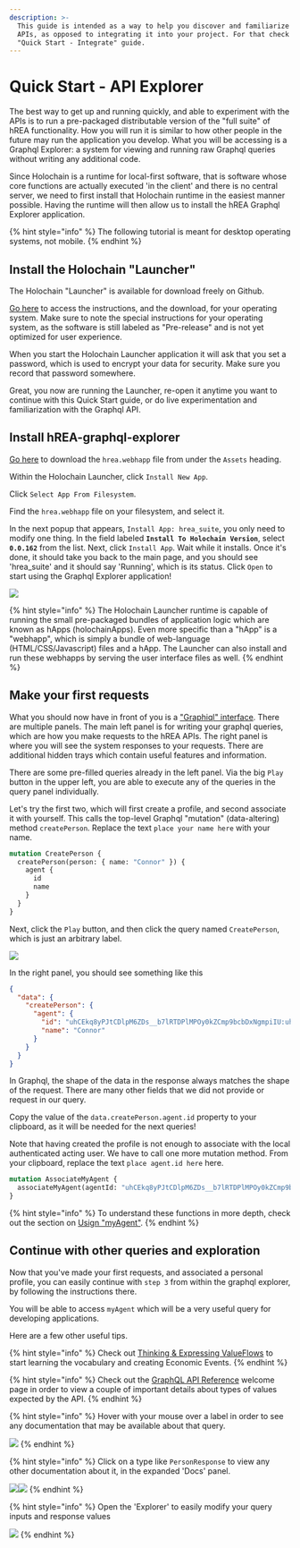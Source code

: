 ```yaml
---
description: >-
  This guide is intended as a way to help you discover and familiarize with the
  APIs, as opposed to integrating it into your project. For that check out the
  "Quick Start - Integrate" guide.
---
```


# Quick Start - API Explorer

The best way to get up and running quickly, and able to experiment with the APIs is to run a pre-packaged distributable version of the "full suite" of hREA functionality. How you will run it is similar to how other people in the future may run the application you develop. What you will be accessing is a Graphql Explorer: a system for viewing and running raw Graphql queries without writing any additional code.

Since Holochain is a runtime for local-first software, that is software whose core functions are actually executed 'in the client' and there is no central server, we need to first install that Holochain runtime in the easiest manner possible. Having the runtime will then allow us to install the hREA Graphql Explorer application.

{% hint style="info" %}
The following tutorial is meant for desktop operating systems, not mobile.
{% endhint %}

## Install the Holochain "Launcher"

The Holochain "Launcher" is available for download freely on Github.

[Go here](https://github.com/holochain/launcher/releases/tag/v0.6.0) to access the instructions, and the download, for your operating system. Make sure to note the special instructions for your operating system, as the software is still labeled as "Pre-release" and is not yet optimized for user experience.&#x20;

When you start the Holochain Launcher application it will ask that you set a password, which is used to encrypt your data for security. Make sure you record that password somewhere.

Great, you now are running the Launcher, re-open it anytime you want to continue with this Quick Start guide, or do live experimentation and familiarization with the Graphql API.

## Install hREA-graphql-explorer

[Go here](https://github.com/h-REA/hREA/releases/tag/happ-0.1.0-beta) to download the `hrea.webhapp` file from under the `Assets` heading.

Within the Holochain Launcher, click `Install New App`.

Click `Select App From Filesystem`.

Find the `hrea.webhapp` file on your filesystem, and select it.

In the next popup that appears, `Install App: hrea_suite`, you only need to modify one thing. In the field labeled **`Install To Holochain Version`**, select **`0.0.162`** from the list. Next, click `Install App`. Wait while it installs. Once it's done, it should take you back to the main page, and you should see 'hrea\_suite' and it should say 'Running', which is its status. Click `Open` to start using the Graphql Explorer application!

![](<.gitbook/assets/Screen Shot 2022-07-04 at 7.41.58 AM.png>)

{% hint style="info" %}
The Holochain Launcher runtime is capable of running the small pre-packaged bundles of application logic which are known as hApps (holochainApps). Even more specific than a "hApp" is a "webhapp", which is simply a bundle of web-language (HTML/CSS/Javascript) files and a hApp. The Launcher can also install and run these webhapps by serving the user interface files as well.
{% endhint %}

## Make your first requests

What you should now have in front of you is a ["Graphiql" interface](https://github.com/graphql/graphiql/tree/main/packages/graphiql#readme). There are multiple panels. The main left panel is for writing your graphql queries, which are how you make requests to the hREA APIs. The right panel is where you will see the system responses to your requests. There are additional hidden trays which contain useful features and information.

There are some pre-filled queries already in the left panel. Via the big `Play` button in the upper left, you are able to execute any of the queries in the query panel individually.

Let's try the first two, which will first create a profile, and second associate it with yourself. This calls the top-level Graphql "mutation" (data-altering) method `createPerson`. Replace the text `place your name here` with your name.

```graphql
mutation CreatePerson {
  createPerson(person: { name: "Connor" }) {
    agent {
      id
      name
    }
  }
}
```

Next, click the `Play` button, and then click the query named `CreatePerson`, which is just an arbitrary label.

![](<.gitbook/assets/Screen Shot 2022-07-04 at 8.08.08 AM.png>)

In the right panel, you should see something like this

```json
{
  "data": {
    "createPerson": {
      "agent": {
        "id": "uhCEkq8yPJtCDlpM6ZDs__b7lRTDPlMPOy0kZCmp9bcbDxNgmpiIU:uhC0k503kLoDxJNulbKWRjK1J2zxU9PyCZFrAFwmdZZUNrOx4mry2",
        "name": "Connor"
      }
    }
  }
}
```

In Graphql, the shape of the data in the response always matches the shape of the request. There are many other fields that we did not provide or request in our query.

Copy the value of the `data.createPerson.agent.id` property to your clipboard, as it will be needed for the next queries!

Note that having created the profile is not enough to associate with the local authenticated acting user. We have to call one more mutation method. From your clipboard, replace the text `place agent.id here` here.

```graphql
mutation AssociateMyAgent {
  associateMyAgent(agentId: "uhCEkq8yPJtCDlpM6ZDs__b7lRTDPlMPOy0kZCmp9bcbDxNgmpiIU:uhC0k503kLoDxJNulbKWRjK1J2zxU9PyCZFrAFwmdZZUNrOx4mry2")
}
```

{% hint style="info" %}
To understand these functions in more depth, check out the section on [Usign "myAgent"](using-myagent.md).&#x20;
{% endhint %}

## Continue with other queries and exploration

Now that you've made your first requests, and associated a personal profile, you can easily continue with `step 3` from within the graphql explorer, by following the instructions there.

You will be able to access `myAgent` which will be a very useful query for developing applications.

Here are a few other useful tips.

{% hint style="info" %}
Check out [Thinking & Expressing ValueFlows](thinking-and-expressing-valueflows.md) to start learning the vocabulary and creating Economic Events.
{% endhint %}

{% hint style="info" %}
Check out the [GraphQL API Reference](reference/graphql-api-reference/) welcome page in order to view a couple of important details about types of values expected by the API.
{% endhint %}

{% hint style="info" %}
Hover with your mouse over a label in order to see any documentation that may be available about that query.&#x20;

![](<.gitbook/assets/Screen Shot 2022-07-04 at 8.27.12 AM.png>)
{% endhint %}

{% hint style="info" %}
Click on a type like `PersonResponse` to view any other documentation about it, in the expanded 'Docs' panel.

![](<.gitbook/assets/Screen Shot 2022-07-04 at 8.33.52 AM.png>)![](<.gitbook/assets/Screen Shot 2022-07-04 at 8.34.02 AM (1).png>)
{% endhint %}

{% hint style="info" %}
Open the 'Explorer' to easily modify your query inputs and response values

![](<.gitbook/assets/Screen Shot 2022-07-04 at 8.36.26 AM.png>)
{% endhint %}


